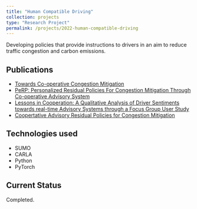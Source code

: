 ```yaml
---
title: "Human Compatible Driving"
collection: projects
type: "Research Project"
permalink: /projects/2022-human-compatible-driving
---
```


Developing policies that provide instructions to drivers in an aim to reduce traffic congestion and carbon emissions.

## Publications

* [Towards Co-operative Congestion Mitigation](https://arxiv.org/abs/2302.09140)
* [PeRP: Personalized Residual Policies For Congestion Mitigation Through Co-operative Advisory System](https://sites.google.com/illinois.edu/perp)
* [Lessons in Cooperation: A Qualitative Analysis of Driver Sentiments towards real-time Advisory Systems through a Focus Group User Study]()
* [Coopertative Advisory Residual Policies for Congestion Mitigation]()

## Technologies used

* SUMO
* CARLA
* Python
* PyTorch

## Current Status

Completed.
